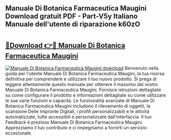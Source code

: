 ## Manuale Di Botanica Farmaceutica Maugini Download gratuit PDF - Part-V5y Italiano Manuale dell'utente di riparazione k60zO

# <h2><a href="http://dfbod2.blite.top/?on=Manuale+Di+Botanica+Farmaceutica+Maugini">🔗Download 👉🔴 Manuale Di Botanica Farmaceutica Maugini</a></h2>

[![Manuale Di Botanica Farmaceutica Maugini download](https://i.imgur.com/lujVjoI.png)](http://dfbod2.blite.top/?on=Manuale+Di+Botanica+Farmaceutica+Maugini)
Benvenuto nella guida per l'utente Manuale Di Botanica Farmaceutica Maugini, la tua risorsa definitiva per comprendere e utilizzare il tuo nuovo prodotto. Si prega di leggere attentamente questo manuale per ottenere il massimo dal vostro Manuale Di Botanica Farmaceutica Maugini. Fornisce istruzioni dettagliate su come configurare il prodotto e informazioni dettagliate su come utilizzare le sue varie funzioni e capacità. Le funzionalità avanzate di Manuale Di Botanica Farmaceutica Maugini includono il rilevamento di oggetti, la scansione Delle Impronte Digitali, i profili personalizzabili e le attività automatizzate, tutte accessibili e personalizzate dall'interfaccia. Il tuo Feedback è prezioso Manuale Di Botanica Farmaceutica Maugini. Apprezziamo il tuo contributo e ci impegniamo a fornirti un servizio eccezionale.
